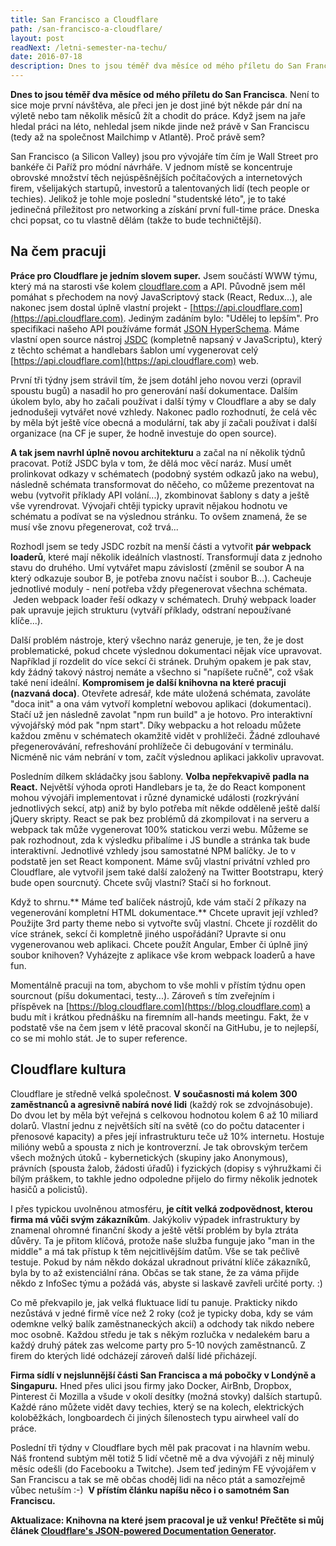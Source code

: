 ```yaml
---
title: San Francisco a Cloudflare
path: /san-francisco-a-cloudflare/
layout: post
readNext: /letni-semester-na-techu/
date: 2016-07-18
description: Dnes to jsou téměř dva měsíce od mého příletu do San Francisca. Není to sice moje první návštěva, ale přeci jen je dost jiné být někde pár dní na výletě nebo tam několik měsíců žít a chodit do práce.
---
```


**Dnes to jsou téměř dva měsíce od mého příletu do San Francisca**. Není to sice moje první návštěva, ale přeci jen je dost jiné být někde pár dní na výletě nebo tam několik měsíců žít a chodit do práce. Když jsem na jaře hledal práci na léto, nehledal jsem nikde jinde než právě v San Franciscu (tedy až na společnost Mailchimp v Atlantě). Proč právě sem?

San Francisco (a Silicon Valley) jsou pro vývojáře tím čím je Wall Street pro bankéře či Paříž pro módní návrháře. V jednom místě se koncentruje obrovské množství těch nejúspěšnějších počítačových a internetových firem, všelijakých startupů, investorů a talentovaných lidí (tech people or techies). Jelikož je tohle moje poslední "studentské léto", je to také jedinečná příležitost pro networking a získání první full-time práce. Dneska chci popsat, co tu vlastně dělám (takže to bude techničtější).

## Na čem pracuji

**Práce pro Cloudflare je jedním slovem super.** Jsem součástí WWW týmu, který má na starosti vše kolem [cloudflare.com](https://cloudflare.com) a API. Původně jsem měl pomáhat s přechodem na nový JavaScriptový stack (React, Redux...), ale nakonec jsem dostal úplně vlastní projekt - [https://api.cloudflare.com](https://api.cloudflare.com). Jediným zadáním bylo: "Udělej to lepším". Pro specifikaci našeho API používáme formát [JSON HyperSchema](http://json-schema.org). Máme vlastní open source nástroj [JSDC](https://github.com/cloudflare/json-schema-docs-generator) (kompletně napsaný v JavaScriptu), který z těchto schémat a handlebars šablon umí vygenerovat celý [https://api.cloudflare.com](https://api.cloudflare.com) web.

První tři týdny jsem strávil tím, že jsem dotáhl jeho novou verzi (opravil spoustu bugů) a nasadil ho pro generování naší dokumentace. Dalším úkolem bylo, aby ho začali používat i další týmy v Cloudflare a aby se daly jednodušeji vytvářet nové vzhledy. Nakonec padlo rozhodnutí, že celá věc by měla být ještě více obecná a modulární, tak aby jí začali používat i další organizace (na CF je super, že hodně investuje do open source).

**A tak jsem navrhl úplně novou architekturu** a začal na ní několik týdnů pracovat. Potíž JSDC byla v tom, že dělá moc věcí naráz. Musí umět prolinkovat odkazy v schématech (podobný systém odkazů jako na webu), následně schémata transformovat do něčeho, co můžeme prezentovat na webu (vytvořit příklady API volání...), zkombinovat šablony s daty a ještě vše vyrendrovat. Vývojaři chtěji typicky upravit nějakou hodnotu ve schématu a podívat se na výslednou stránku. To ovšem znamená, že se musí vše znovu přegenerovat, což trvá...

Rozhodl jsem se tedy JSDC rozbít na menší části a vytvořit **pár webpack loaderů**, které mají několik ideálních vlastností. Transformují data z jednoho stavu do druhého. Umí vytvářet mapu závislostí (změnil se soubor A na který odkazuje soubor B, je potřeba znovu načíst i soubor B...). Cacheuje jednotlivé moduly - není potřeba vždy přegenerovat všechna schémata.  Jeden webpack loader řeší odkazy v schématech. Druhý webpack loader pak upravuje jejich strukturu (vytváří příklady, odstraní nepoužívané klíče...).

Další problém nástroje, který všechno naráz generuje, je ten, že je dost problematické, pokud chcete výslednou dokumentaci nějak více upravovat. Například jí rozdelit do více sekcí či stránek. Druhým opakem je pak stav, kdy žádný takový nástroj nemáte a všechno si "napíšete ručně", což však také není ideální. **Kompromisem je další knihovna na které pracuji (nazvaná doca)**. Otevřete adresář, kde máte uložená schémata, zavoláte "doca init" a ona vám vytvoří kompletní webovou aplikaci (dokumentaci). Stačí už jen následně zavolat "npm run build" a je hotovo. Pro interaktivní vývojářský mód pak "npm start". Díky webpacku a hot reloadu můžete každou změnu v schématech okamžitě vidět v prohlížeči. Žádné zdlouhavé přegenerovávání, refreshování prohlížeče či debugování v terminálu. Nicméně nic vám nebrání v tom, začít výslednou aplikaci jakkoliv upravovat.

Posledním dílkem skládačky jsou šablony. **Volba nepřekvapivě padla na React.** Největší výhoda oproti Handlebars je ta, že do React komponent mohou vývojáři implementovat i různé dynamické události (rozkrývání jednotlivých sekcí, atp) aniž by bylo potřeba mít někde odděleně ještě další jQuery skripty. React se pak bez problémů dá zkompilovat i na serveru a webpack tak může vygenerovat 100% statickou verzi webu. Můžeme se pak rozhodnout, zda k výsledku přibalíme i JS bundle a stránka tak bude interaktivní. Jednotlivé vzhledy jsou samostatné NPM balíčky. Je to v podstatě jen set React komponent. Máme svůj vlastní privátní vzhled pro Cloudflare, ale vytvořil jsem také další založený na Twitter Bootstrapu, který bude open sourcnutý. Chcete svůj vlastní? Stačí si ho forknout.

Když to shrnu.** Máme teď balíček nástrojů, kde vám stačí 2 příkazy na vegenerování kompletní HTML dokumentace.** Chcete upravit její vzhled? Použijte 3rd party theme nebo si vytvořte svůj vlastní. Chcete jí rozdělit do více stránek, sekcí či kompletně jiného uspořádání? Upravte si onu vygenerovanou web aplikaci. Chcete použít Angular, Ember či úplně jiný soubor knihoven? Vyházejte z aplikace vše krom webpack loaderů a have fun.

Momentálně pracuji na tom, abychom to vše mohli v přístím týdnu open sourcnout (píšu dokumentaci, testy...). Zároveň s tím zveřejním i příspěvek na [https://blog.cloudflare.com](https://blog.cloudflare.com) a budu mít i krátkou přednášku na firemním all-hands meetingu. Fakt, že v podstatě vše na čem jsem v létě pracoval skončí na GitHubu, je to nejlepší, co se mi mohlo stát. Je to super reference.

## Cloudflare kultura

Cloudflare je středně velká společnost. **V současnosti má kolem 300 zaměstnanců a agresivně nabírá nové lidi** (každý rok se zdvojnásobuje). Do dvou let by měla být veřejná s celkovou hodnotou kolem 6 až 10 miliard dolarů. Vlastní jednu z největších sítí na světě (co do počtu datacenter i přenosové kapacity) a přes její infrastrukturu teče už 10% internetu. Hostuje milióny webů a spousta z nich je kontroverzní. Je tak obrovským terčem všech možných útoků - kybernetických (skupiny jako Anonymous), právních (spousta žalob, žádosti úřadů) i fyzických (dopisy s výhružkami či bílým práškem, to takhle jedno odpoledne přijelo do firmy několik jednotek hasičů a policistů).

I přes typickou uvolněnou atmosféru, **je cítit velká zodpovědnost, kterou firma má vůči svým zákazníkům**. Jakýkoliv výpadek infrastruktury by znamenal ohromné finanční škody a ještě větší problém by byla ztráta důvěry. Ta je přitom klíčová, protože naše služba funguje jako "man in the middle" a má tak přístup k těm nejcitlivějším datům. Vše se tak pečlivě testuje. Pokud by nám někdo dokázal ukradnout privátní klíče zákazníků, byla by to až existenciální rána. Občas se tak stane, že za váma přijde někdo z InfoSec týmu a požádá vás, abyste si laskavě zavřeli určité porty. :)

Co mě překvapilo je, jak velká fluktuace lidí tu panuje. Prakticky nikdo nezůstává v jedné firmě více než 2 roky (což je typicky doba, kdy se vám odemkne velký balík zaměstnaneckých akcií) a odchody tak nikdo nebere moc osobně. Každou středu je tak s někým rozlučka v nedalekém baru a každý druhý pátek zas welcome party pro 5-10 nových zaměstnanců. Z firem do kterých lidé odcházejí zároveň další lidé přicházejí.

**Firma sídlí v nejslunnější části San Francisca a má pobočky v Londýně a Singapuru.** Hned přes ulici jsou firmy jako Docker, AirBnb, Dropbox, Pinterest či Mozilla a všude v okolí desítky (možná stovky) dalších startupů. Každé ráno můžete vidět davy techies, který se na kolech, elektrických koloběžkách, longboardech či jiných šílenostech typu airwheel valí do práce.

Poslední tři týdny v Cloudflare bych měl pak pracovat i na hlavním webu. Náš frontend subtým měl totiž 5 lidí včetně mě a dva vývojáři z něj minulý měsíc odešli (do Facebooku a Twitche). Jsem teď jediným FE vývojářem v San Franciscu a tak se mě občas choděj lidi na něco ptát a samozřejmě vůbec netuším :-)  **V přístím článku napíšu něco i o samotném San Franciscu.**

**Aktualizace: Knihovna na které jsem pracoval je už venku! Přečtěte si můj článek [Cloudflare's JSON-powered Documentation Generator](https://blog.cloudflare.com/cloudflares-json-powered-documentation-generator/).**